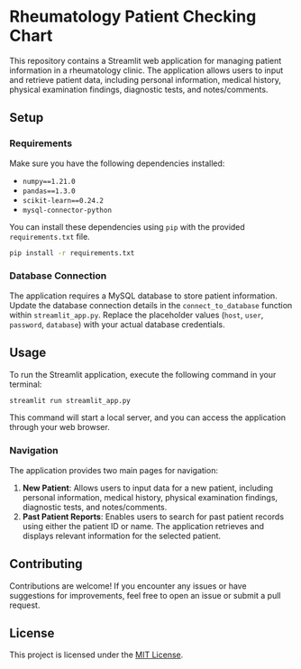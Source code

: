 # Rheumatology Patient Checking Chart

This repository contains a Streamlit web application for managing patient information in a rheumatology clinic. The application allows users to input and retrieve patient data, including personal information, medical history, physical examination findings, diagnostic tests, and notes/comments.

## Setup

### Requirements

Make sure you have the following dependencies installed:

- `numpy==1.21.0`
- `pandas==1.3.0`
- `scikit-learn==0.24.2`
- `mysql-connector-python`

You can install these dependencies using `pip` with the provided `requirements.txt` file.

```bash
pip install -r requirements.txt
```

### Database Connection

The application requires a MySQL database to store patient information. Update the database connection details in the `connect_to_database` function within `streamlit_app.py`. Replace the placeholder values (`host`, `user`, `password`, `database`) with your actual database credentials.

## Usage

To run the Streamlit application, execute the following command in your terminal:

```bash
streamlit run streamlit_app.py
```

This command will start a local server, and you can access the application through your web browser.

### Navigation

The application provides two main pages for navigation:

1. **New Patient**: Allows users to input data for a new patient, including personal information, medical history, physical examination findings, diagnostic tests, and notes/comments.
2. **Past Patient Reports**: Enables users to search for past patient records using either the patient ID or name. The application retrieves and displays relevant information for the selected patient.

## Contributing

Contributions are welcome! If you encounter any issues or have suggestions for improvements, feel free to open an issue or submit a pull request.

## License

This project is licensed under the [MIT License](LICENSE).
